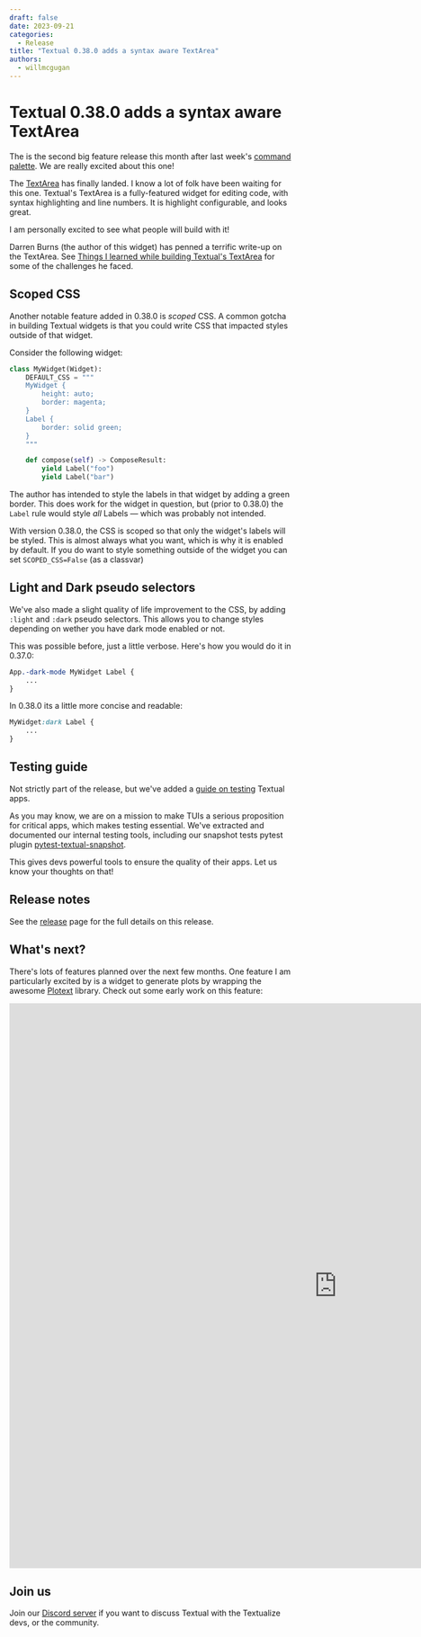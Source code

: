 ```yaml
---
draft: false
date: 2023-09-21
categories:
  - Release
title: "Textual 0.38.0 adds a syntax aware TextArea"
authors:
  - willmcgugan
---
```


# Textual 0.38.0 adds a syntax aware TextArea

The is the second big feature release this month after last week's [command palette](./release0.37.0.md).
We are really excited about this one!

<!-- more -->

The [TextArea](/docs/widgets/text_area.md) has finally landed.
I know a lot of folk have been waiting for this one.
Textual's TextArea is a fully-featured widget for editing code, with syntax highlighting and line numbers.
It is highlight configurable, and looks great.

I am personally excited to see what people will build with it!

Darren Burns (the author of this widget) has penned a terrific write-up on the TextArea.
See [Things I learned while building Textual's TextArea](./text-area-learnings.md) for some of the challenges he faced.


## Scoped CSS

Another notable feature added in 0.38.0 is *scoped* CSS.
A common gotcha in building Textual widgets is that you could write CSS that impacted styles outside of that widget.

Consider the following widget:

```python
class MyWidget(Widget):
    DEFAULT_CSS = """
    MyWidget {
        height: auto;
        border: magenta;
    }
    Label {
        border: solid green;
    }
    """

    def compose(self) -> ComposeResult:
        yield Label("foo")
        yield Label("bar")
```

The author has intended to style the labels in that widget by adding a green border.
This does work for the widget in question, but (prior to 0.38.0) the `Label` rule would style *all* Labels &mdash; which was probably not intended.

With version 0.38.0, the CSS is scoped so that only the widget's labels will be styled.
This is almost always what you want, which is why it is enabled by default.
If you do want to style something outside of the widget you can set `SCOPED_CSS=False` (as a classvar)


## Light and Dark pseudo selectors

We've also made a slight quality of life improvement to the CSS, by adding `:light` and `:dark` pseudo selectors.
This allows you to change styles depending on wether you have dark mode enabled or not.

This was possible before, just a little verbose.
Here's how you would do it in 0.37.0:

```css
App.-dark-mode MyWidget Label {
    ...
}
```

In 0.38.0 its a little more concise and readable:

```css
MyWidget:dark Label {
    ...
}
```

## Testing guide

Not strictly part of the release, but we've added a [guide on testing](/guide/testing) Textual apps.

As you may know, we are on a mission to make TUIs a serious proposition for critical apps, which makes testing essential.
We've extracted and documented our internal testing tools, including our snapshot tests pytest plugin [pytest-textual-snapshot](https://pypi.org/project/pytest-textual-snapshot/).

This gives devs powerful tools to ensure the quality of their apps.
Let us know your thoughts on that!

## Release notes

See the [release](https://github.com/Textualize/textual/releases/tag/v0.38.0) page for the full details on this release.


## What's next?

There's lots of features planned over the next few months.
One feature I am particularly excited by is a widget to generate plots by wrapping the awesome [Plotext](https://pypi.org/project/plotext/) library.
Check out some early work on this feature:

<div class="video-wrapper">
<iframe width="1163" height="1005" src="https://www.youtube.com/embed/A3uKzWErC8o" title="Preview of Textual Plot widget" frameborder="0" allow="accelerometer; autoplay; clipboard-write; encrypted-media; gyroscope; picture-in-picture; web-share" allowfullscreen></iframe>
</div>

## Join us

Join our [Discord server](https://discord.gg/Enf6Z3qhVr) if you want to discuss Textual with the Textualize devs, or the community.
